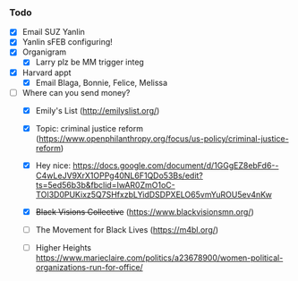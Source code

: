 ### Todo

- [x] Email SUZ Yanlin
- [x] Yanlin sFEB configuring!
- [x] Organigram
  - [x] Larry plz be MM trigger integ
- [x] Harvard appt
  - [x] Email Blaga, Bonnie, Felice, Melissa
- [ ] Where can you send money?
  - [x] Emily's List (http://emilyslist.org/)
  - [x] Topic: criminal justice reform (https://www.openphilanthropy.org/focus/us-policy/criminal-justice-reform)
  - [x] Hey nice: https://docs.google.com/document/d/1GGgEZ8ebFd6--C4wLeJV9XrX1OPPg40NL6F1QDo53Bs/edit?ts=5ed56b3b&fbclid=IwAR0ZmO1oC-TOI3D0PUKixz5Q7SHfxzbLYidDSDPXELO65vmYuROU5ev4nKw
  - [x] <del>Black Visions Collective</del> (https://www.blackvisionsmn.org/)
  - [ ] The Movement for Black Lives (https://m4bl.org/)
  - [ ] Higher Heights https://www.marieclaire.com/politics/a23678900/women-political-organizations-run-for-office/
  
